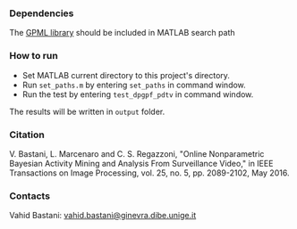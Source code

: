 ### Dependencies ###
The [GPML library](http://www.gaussianprocess.org/gpml/code/matlab/doc/) should be included in MATLAB search path

### How to run ###

* Set MATLAB current directory to this project's directory.
* Run `set_paths.m` by entering `set_paths` in command window.
* Run the test by entering `test_dpgpf_pdtv` in command window.

The results will be written in `output` folder.

### Citation
V. Bastani, L. Marcenaro and C. S. Regazzoni, "Online Nonparametric Bayesian Activity Mining and Analysis From
Surveillance Video," in IEEE Transactions on Image Processing, vol. 25, no. 5, pp. 2089-2102, May 2016.

### Contacts ###
Vahid Bastani: <vahid.bastani@ginevra.dibe.unige.it>
